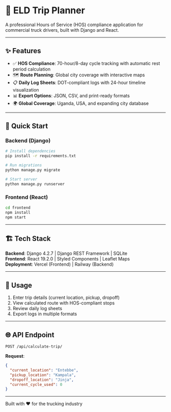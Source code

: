 # 🚛 ELD Trip Planner

A professional Hours of Service (HOS) compliance application for commercial truck drivers, built with Django and React.

---

## ✨ Features

- ✅ **HOS Compliance**: 70-hour/8-day cycle tracking with automatic rest period calculation
- 🗺️ **Route Planning**: Global city coverage with interactive maps
- 📋 **Daily Log Sheets**: DOT-compliant logs with 24-hour timeline visualization
- 📊 **Export Options**: JSON, CSV, and print-ready formats
- 🌍 **Global Coverage**: Uganda, USA, and expanding city database

---

## 🚀 Quick Start

### Backend (Django)
```bash
# Install dependencies
pip install -r requirements.txt

# Run migrations
python manage.py migrate

# Start server
python manage.py runserver
```

### Frontend (React)
```bash
cd frontend
npm install
npm start
```

---

## 🏗️ Tech Stack

**Backend**: Django 4.2.7 | Django REST Framework | SQLite  
**Frontend**: React 19.2.0 | Styled Components | Leaflet Maps  
**Deployment**: Vercel (Frontend) | Railway (Backend)

---

## 📖 Usage

1. Enter trip details (current location, pickup, dropoff)
2. View calculated route with HOS-compliant stops
3. Review daily log sheets
4. Export logs in multiple formats

---

## 🌐 API Endpoint

```
POST /api/calculate-trip/
```

**Request**:
```json
{
  "current_location": "Entebbe",
  "pickup_location": "Kampala",
  "dropoff_location": "Jinja",
  "current_cycle_used": 0
}
```

---

Built with ❤️ for the trucking industry

